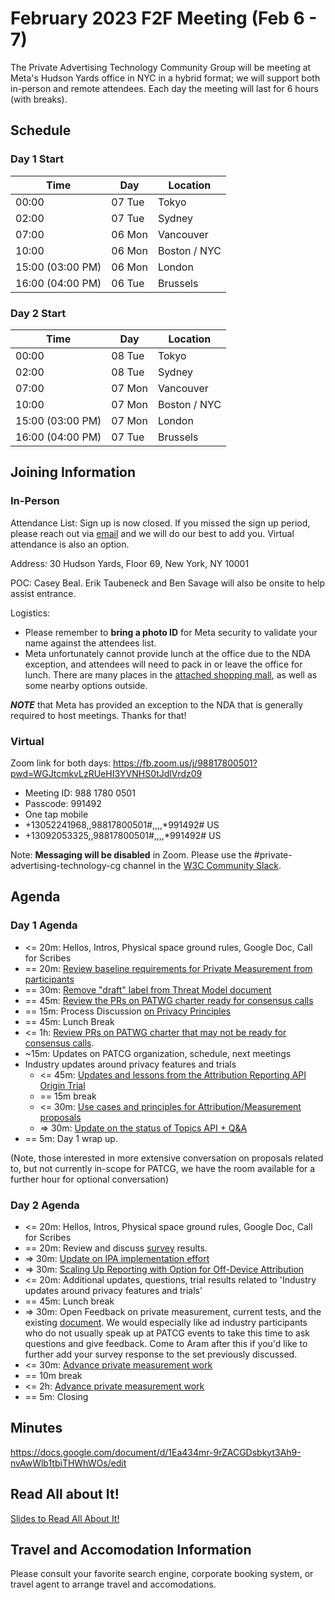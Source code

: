 # February 2023 F2F Meeting (Feb 6 - 7)

The Private Advertising Technology Community Group will be meeting at Meta's
Hudson Yards office in NYC in a hybrid format; we will support both in-person
and remote attendees. Each day the meeting will last for 6 hours (with breaks).

## Schedule

### Day 1 Start

| Time             | Day    | Location      |
| ---------------- | ------ | ------------- |
| 00:00            | 07 Tue | Tokyo         |
| 02:00            | 07 Tue | Sydney        |
| 07:00            | 06 Mon | Vancouver     |
| 10:00            | 06 Mon | Boston / NYC  |
| 15:00 (03:00 PM) | 06 Mon | London        |
| 16:00 (04:00 PM) | 06 Tue | Brussels      |

### Day 2 Start

| Time             | Day    | Location      |
| ---------------- | ------ | ------------- |
| 00:00            | 08 Tue | Tokyo         |
| 02:00            | 08 Tue | Sydney        |
| 07:00            | 07 Mon | Vancouver     |
| 10:00            | 07 Mon | Boston / NYC  |
| 15:00 (03:00 PM) | 07 Mon | London        |
| 16:00 (04:00 PM) | 07 Tue | Brussels      |

## Joining Information

### In-Person

Attendance List: Sign up is now closed. If you missed the sign up period, please reach out via [email](mailto:sean@sn3rd.com?subject=[patcg]%20F2F%20Meeting%20Registration%20For%20Feb%202023%20NYC) and we will do our best to add you. Virtual attendance is also an option.

Address: 30 Hudson Yards, Floor 69, New York, NY 10001

POC: Casey Beal. Erik Taubeneck and Ben Savage will also be onsite to help assist entrance.

Logistics: 
- Please remember to **bring a photo ID** for Meta security to validate your name against the attendees list.
- Meta unfortunately cannot provide lunch at the office due to the NDA exception, and attendees will need to pack in or leave the office for lunch. There are many places in the [attached shopping mall](https://www.hudsonyardsnewyork.com/food-drink), as well as some nearby options outside.

***NOTE*** that Meta has provided an exception to the NDA that is generally required to host meetings. Thanks for that!

### Virtual

Zoom link for both days: https://fb.zoom.us/j/98817800501?pwd=WGJtcmkvLzRUeHI3YVNHS0tJdlVrdz09
- Meeting ID: 988 1780 0501
- Passcode: 991492
- One tap mobile
- +13052241968,,98817800501#,,,,*991492# US
- +13092053325,,98817800501#,,,,*991492# US

Note: **Messaging will be disabled** in Zoom. Please use the #private-advertising-technology-cg channel in the [W3C Community Slack](https://w3ccommunity.slack.com/).

## Agenda

### Day 1 Agenda

- <= 20m: Hellos, Intros, Physical space ground rules, Google Doc, Call for Scribes 
- == 20m: [Review baseline requirements for Private Measurement from participants](https://github.com/patcg/meetings/issues/91)
- == 30m: [Remove "draft" label from Threat Model document](https://github.com/patcg/meetings/issues/93) 
- == 45m: [Review the PRs on PATWG charter ready for consensus calls](https://github.com/patcg/patwg-charter/pulls?q=is%3Apr+is%3Aopen+label%3Acall-for-consensus)
- == 15m: Process Discussion [on Privacy Principles](https://github.com/patcg/meetings/issues/101)
- == 45m: Lunch Break 
- <= 1h: [Review PRs on PATWG charter that may not be ready for consensus calls](https://github.com/patcg/patwg-charter/pulls?q=is%3Apr+is%3Aopen+label%3Acomment-response+-label%3Acall-for-consensus). 
- ~15m: Updates on PATCG organization, schedule, next meetings
- Industry updates around privacy features and trials
  - <= 45m: [Updates and lessons from the Attribution Reporting API Origin Trial](https://github.com/patcg/meetings/issues/95) 
  - == 15m break
  - <= 30m: [Use cases and principles for Attribution/Measurement proposals](https://github.com/patcg/meetings/issues/96)
  - => 30m: [Update on the status of Topics API + Q&A](https://github.com/patcg/meetings/issues/92) 
- == 5m: Day 1 wrap up.

(Note, those interested in more extensive conversation on proposals related to, but not currently in-scope for PATCG, we have the room available for a further hour for optional conversation)

### Day 2 Agenda

- <= 20m: Hellos, Intros, Physical space ground rules, Google Doc, Call for Scribes 
- == 20m: Review and discuss [survey](https://github.com/patcg/meetings/issues/91) results. 
- => 30m: [Update on IPA implementation effort](https://github.com/patcg/meetings/issues/94)
- => 30m: [Scaling Up Reporting with Option for Off-Device Attribution](https://github.com/patcg/meetings/issues/97)
- <= 20m: Additional updates, questions, trial results related to 'Industry updates around privacy features and trials'
- == 45m: Lunch break
- => 30m: Open Feedback on private measurement, current tests, and the existing [document](https://github.com/patcg/docs-and-reports/tree/main/design-dimensions). We would especially like ad industry participants who do not usually speak up at PATCG events to take this time to ask questions and give feedback. Come to Aram after this if you'd like to further add your survey response to the set previously discussed.
- <= 30m: [Advance private measurement work](https://github.com/patcg/meetings/issues/99)
- == 10m break
- <= 2h: [Advance private measurement work](https://github.com/patcg/meetings/issues/99)
- == 5m: Closing

## Minutes

https://docs.google.com/document/d/1Ea434mr-9rZACGDsbkyt3Ah9-nvAwWlb1tbiTHWhWOs/edit

## Read All about It!

[Slides to Read All About It!](https://github.com/patcg/meetings/blob/main/2023/02/06-nyc/W3C%20Read%20All%20About%20It!.pdf)


## Travel and Accomodation Information

Please consult your favorite search engine, corporate booking system, or travel agent to arrange travel and accomodations.
